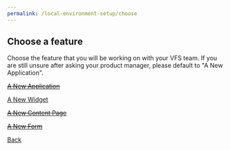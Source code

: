 ```yaml
---
permalink: /local-environment-setup/choose
---
```


## Choose a feature

Choose the feature that you will be working on with your VFS team. If you are still unsure after asking your product manager, please default to "A New Application".

~~[A New Application]()~~

[A New Widget](../widgets/introduction/1_START.md)

~~[A New Content Page]()~~

~~[A New Form]()~~

[Back](./3_TUTORIAL_CHOICE.md)
